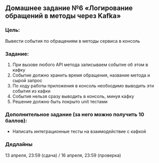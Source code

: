 ## Домашнее задание №6 «Логирование обращений в методы через Kafka»
### Цель:

Вывести события по обращениям в методы сервиса в консоль

### Задание:

1. При вызове любого API метода записываем событие об этом в кафку
2. Событие должно хранить время обращения, название метода и сырой запрос
3. По ходу работы приложения в консоль необходимо выводить эти события из кафки
4. События нельзя сразу выводить в консоль, минуя кафку
5. Решение должно быть покрыто unit тестами

### Дополнительное задание (за него можно получить 10 баллов):

- Написать интеграционные тесты на взаимодействие с кафкой

### Дедлайны
13 апреля, 23:59 (сдача) / 16 апреля, 23:59 (проверка)
